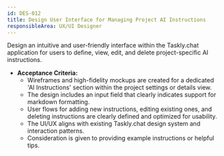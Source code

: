 ```yaml
---
id: DES-012
title: Design User Interface for Managing Project AI Instructions
responsibleArea: UX/UI Designer
---
```

Design an intuitive and user-friendly interface within the Taskly.chat application for users to define, view, edit, and delete project-specific AI instructions.

*   **Acceptance Criteria:**
    *   Wireframes and high-fidelity mockups are created for a dedicated 'AI Instructions' section within the project settings or details view.
    *   The design includes an input field that clearly indicates support for markdown formatting.
    *   User flows for adding new instructions, editing existing ones, and deleting instructions are clearly defined and optimized for usability.
    *   The UI/UX aligns with existing Taskly.chat design system and interaction patterns.
    *   Consideration is given to providing example instructions or helpful tips.